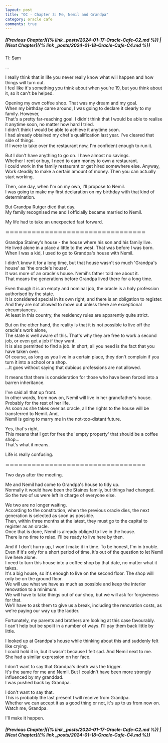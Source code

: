 ```yaml
---
layout: post
title: "OC - Chapter 3: Me, Nemil and Grandpa"
category: oracle cafe
comments: true
---
```


##### [Previous Chapter]({% link _posts/2024-01-17-Oracle-Cafe-C2.md %}) \| [Next Chapter]({% link _posts/2024-01-18-Oracle-Cafe-C4.md %})



Tl: Sam


…



I really think that in life you never really know what will happen and how things will turn out.        
I feel like it's something you think about when you're 19, but you think about it, so it can't be helped.

Opening my own coffee shop. That was my dream and my goal.     
When my birthday came around, I was going to declare it clearly to my family. However,      
That's a pretty far-reaching goal. I didn't think that I would be able to realise it anytime soon, no matter how hard I tried.     
I didn't think I would be able to achieve it anytime soon.     
I had already obtained my chef's qualification last year. I've cleared that side of things.     
If I were to take over the restaurant now, I'm confident enough to run it.
<!--more-->

But I don't have anything to go on. I have almost no savings.     
Whether I rent or buy, I need to earn money to own a restaurant.      
I could work in the family restaurant or get hired somewhere else. Anyway,     
Work steadily to make a certain amount of money. Then you can actually start working.      

Then, one day, when I'm on my own, I'll propose to Nemil.     
I was going to make my first declaration on my birthday with that kind of determination.    

But Grandpa Rutger died that day.     
My family recognised me and I officially became married to Nemil.

My life had to take an unexpected fast forward.

＝＝＝＝＝＝＝＝＝＝＝＝＝＝＝＝＝＝＝＝＝＝＝＝＝＝＝＝＝＝＝＝

Grandpa Stainey's house - the house where his son and his family live.     
He lived alone in a place a little to the west. That was before I was born.     
When I was a kid, I used to go to Grandpa's house with Nemil.

I didn't know it for a long time, but that house wasn't so much 'Grandpa's house' as 'the oracle's house'.     
It was more of an oracle's house. Nemil's father told me about it.     
That means the generations before Grandpa lived there for a long time.

Even though it is an empty and nominal job, the oracle is a holy profession authorised by the state.     
It is considered special in its own right, and there is an obligation to register.     
And they are not allowed to move out unless there are exceptional circumstances.    
At least in this country, the residency rules are apparently quite strict.

But on the other hand, the reality is that it is not possible to live off the oracle's work alone,     
The state is well aware of this. That's why they are free to work a second job, or even get a job if they want.     
It is also permitted to find a job. In short, all you need is the fact that you have taken over.     
Of course, as long as you live in a certain place, they don't complain if you turn it into a school or a shop.       
...It goes without saying that dubious professions are not allowed.

It means that there is consideration for those who have been forced into a barren inheritance.

I've said all that up front.     
In other words, from now on, Nemil will live in her grandfather's house. Probably for the rest of her life.     
As soon as she takes over as oracle, all the rights to the house will be transferred to Nemil. And,    
Nemil is going to marry me in the not-too-distant future.

Yes, that's right.    
This means that I got for free the 'empty property' that should be a coffee shop...     
That's what it means.


Life is really confusing.

<div data-nat="424166"></div>

＝＝＝＝＝＝＝＝＝＝＝＝＝＝＝＝＝＝＝＝＝＝＝＝＝＝＝＝＝＝＝＝

Two days after the meeting.

Me and Nemil had come to Grandpa's house to tidy up.     
Normally it would have been the Staines family, but things had changed.     
So the two of us were left in charge of everyone else.

We two are no longer waiting.     
According to the constitution, when the previous oracle dies, the next generation is selected as soon as possible.     
Then, within three months at the latest, they must go to the capital to register as an oracle.        
Once that is done, Nemil is already obliged to live in the house.    
There is no time to relax. I'll be ready to live here by then.

And if I don't hurry up, I won't make it in time. To be honest, I'm in trouble.     
Even if it's only for a short period of time, it's out of the question to let Nemil live here alone.     
I need to turn this house into a coffee shop by that date, no matter what it takes.     
It's a big house, so it's enough to live on the second floor. The shop will only be on the ground floor.    
We will use what we have as much as possible and keep the interior renovation to a minimum.    
We will have to take things out of our shop, but we will ask for forgiveness for that.     
We'll have to ask them to give us a break, including the renovation costs, as we're paying our way up the ladder.

Fortunately, my parents and brothers are looking at this case favourably.     
I can't help but be spoilt in a number of ways. I'll pay them back little by little.

I looked up at Grandpa's house while thinking about this and suddenly felt like crying.     
I could hold it in, but it wasn't because I felt sad. And Nemil next to me.    
She had a similar expression on her face.

I don't want to say that Grandpa's death was the trigger.      
It's the same for me and Nemil. But I couldn't have been more strongly influenced by my granddad.     
I was pushed back by Grandpa.

I don't want to say that.     
This is probably the last present I will receive from Grandpa.    
Whether we can accept it as a good thing or not, it's up to us from now on.     
Watch me, Grandpa.

I'll make it happen.




##### [Previous Chapter]({% link _posts/2024-01-17-Oracle-Cafe-C2.md %}) \| [Next Chapter]({% link _posts/2024-01-18-Oracle-Cafe-C4.md %})
